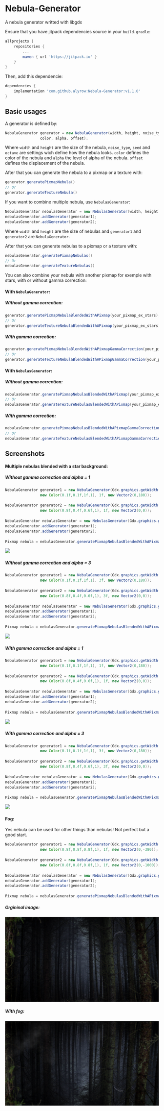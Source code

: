 # Nebula-Generator
A nebula generator writted with libgdx

Ensure that you have jitpack dependencies source in your `build.gradle`:
```gradle
allprojects {
	repositories {
		...
		maven { url 'https://jitpack.io' }
	}
}
```
Then, add this dependencie:
```gradle
dependencies {
	implementation 'com.github.alyrow:Nebula-Generator:v1.1.0'
}
```

## Basic usages
A generator is defined by:
```java
NebulaGenerator generator = new NebulaGenerator(width, height, noise_type, seed, octave,
                color, alpha, offset);
```
Where `width` and `height` are the size of the nebula, `noise_type`, `seed` and `octave` are settings wich define how the nebula looks. `color` defines the color of the nebula and `alpha` the level of alpha of the nebula. `offset` defines the displacement of the nebula.

After that you can generate the nebula to a pixmap or a texture with:
```java
generator.generatePixmapNebula()
// Or
generator.generateTextureNebula()
```

If you want to combine multiple nebula, use `NebulasGenerator`:
```java
NebulasGenerator nebulasGenerator = new NebulasGenerator(width, height);
nebulasGenerator.addGenerator(generator1);
nebulasGenerator.addGenerator(generator2);
```
Where `width` and `height` are the size of nebulas and `generator1` and `generator2` are `NebulaGenerator`.

After that you can generate nebulas to a pixmap or a texture with:
```java
nebulasGenerator.generatePixmapNebulas()
// Or
nebulasGenerator.generateTextureNebulas()
```

You can also combine your nebula with another pixmap for exemple with stars, with or without gamma correction:
#### With `NebulaGenerator`:
##### Without gamma correction:
```java
generator.generatePixmapNebulaBlendedWithAPixmap(your_pixmap_ex_stars);
// Or
generator.generateTextureNebulaBlendedWithAPixmap(your_pixmap_ex_stars);
```
##### With gamma correction:
```java
generator.generatePixmapNebulaBlendedWithAPixmapGammaCorrection(your_pixmap_ex_stars);
// Or
generator.generateTextureNebulaBlendedWithAPixmapGammaCorrection(your_pixmap_ex_stars);
```
#### With `NebulasGenerator`:
##### Without gamma correction:
```java
nebulasGenerator.generatePixmapNebulasBlendedWithAPixmap(your_pixmap_ex_stars);
// Or
nebulasGenerator.generateTextureNebulasBlendedWithAPixmap(your_pixmap_ex_stars);
```
##### With gamma correction:
```java
nebulasGenerator.generatePixmapNebulasBlendedWithAPixmapGammaCorrection(your_pixmap_ex_stars);
// Or
nebulasGenerator.generateTextureNebulasBlendedWithAPixmapGammaCorrection(your_pixmap_ex_stars);
```

## Screenshots
#### Multiple nebulas blended with a star background:
##### Without gamma correction and alpha = 1
```java
NebulaGenerator generator1 = new NebulaGenerator(Gdx.graphics.getWidth(), Gdx.graphics.getHeight(), DEFAULT, 12955341, 8,
                new Color(0.1f,0.1f,1f,1), 1f, new Vector2(0,180));

NebulaGenerator generator2 = new NebulaGenerator(Gdx.graphics.getWidth(), Gdx.graphics.getHeight(), HONEY_NOISE, 78912345, 9,
                new Color(0.8f,0.4f,0.6f,1), 1f, new Vector2(0,0));

NebulasGenerator nebulasGenerator = new NebulasGenerator(Gdx.graphics.getWidth(), Gdx.graphics.getHeight());
nebulasGenerator.addGenerator(generator1);
nebulasGenerator.addGenerator(generator2);

Pixmap nebula = nebulasGenerator.generatePixmapNebulasBlendedWithAPixmap(new Pixmap(Gdx.files.absolute("path to stars background")));
````
![](https://github.com/alyrow/Nebula-Generator/raw/master/screenshots/Without%20gamma%20correction%20and%20alpha%20%3D%201.png)
##### Without gamma correction and alpha = 3
```java
NebulaGenerator generator1 = new NebulaGenerator(Gdx.graphics.getWidth(), Gdx.graphics.getHeight(), DEFAULT, 12955341, 8,
                new Color(0.1f,0.1f,1f,1), 3f, new Vector2(0,180));

NebulaGenerator generator2 = new NebulaGenerator(Gdx.graphics.getWidth(), Gdx.graphics.getHeight(), HONEY_NOISE, 78912345, 9,
                new Color(0.8f,0.4f,0.6f,1), 3f, new Vector2(0,0));

NebulasGenerator nebulasGenerator = new NebulasGenerator(Gdx.graphics.getWidth(), Gdx.graphics.getHeight());
nebulasGenerator.addGenerator(generator1);
nebulasGenerator.addGenerator(generator2);

Pixmap nebula = nebulasGenerator.generatePixmapNebulasBlendedWithAPixmap(new Pixmap(Gdx.files.absolute("path to stars background")));
````
![](https://github.com/alyrow/Nebula-Generator/raw/master/screenshots/Without%20gamma%20correction%20and%20alpha%20%3D%203.png)
##### With gamma correction and alpha = 1
```java
NebulaGenerator generator1 = new NebulaGenerator(Gdx.graphics.getWidth(), Gdx.graphics.getHeight(), DEFAULT, 12955341, 8,
                new Color(0.1f,0.1f,1f,1), 1f, new Vector2(0,180));

NebulaGenerator generator2 = new NebulaGenerator(Gdx.graphics.getWidth(), Gdx.graphics.getHeight(), HONEY_NOISE, 78912345, 9,
                new Color(0.8f,0.4f,0.6f,1), 1f, new Vector2(0,0));

NebulasGenerator nebulasGenerator = new NebulasGenerator(Gdx.graphics.getWidth(), Gdx.graphics.getHeight());
nebulasGenerator.addGenerator(generator1);
nebulasGenerator.addGenerator(generator2);

Pixmap nebula = nebulasGenerator.generatePixmapNebulasBlendedWithAPixmapGammaCorrection(new Pixmap(Gdx.files.absolute("path to stars background")));
````
![](https://github.com/alyrow/Nebula-Generator/raw/master/screenshots/With%20gamma%20correction%20and%20alpha%20%3D%201.png)
##### With gamma correction and alpha = 3
```java
NebulaGenerator generator1 = new NebulaGenerator(Gdx.graphics.getWidth(), Gdx.graphics.getHeight(), DEFAULT, 12955341, 8,
                new Color(0.1f,0.1f,1f,1), 3f, new Vector2(0,180));

NebulaGenerator generator2 = new NebulaGenerator(Gdx.graphics.getWidth(), Gdx.graphics.getHeight(), HONEY_NOISE, 78912345, 9,
                new Color(0.8f,0.4f,0.6f,1), 3f, new Vector2(0,0));

NebulasGenerator nebulasGenerator = new NebulasGenerator(Gdx.graphics.getWidth(), Gdx.graphics.getHeight());
nebulasGenerator.addGenerator(generator1);
nebulasGenerator.addGenerator(generator2);

Pixmap nebula = nebulasGenerator.generatePixmapNebulasBlendedWithAPixmapGammaCorrection(new Pixmap(Gdx.files.absolute("path to stars background")));
````
![](https://github.com/alyrow/Nebula-Generator/raw/master/screenshots/With%20gamma%20correction%20and%20alpha%20%3D%203.png)
#### Fog:
Yes nebula can be used for other things than nebulas!
Not perfect but a good start.
```java
NebulaGenerator generator1 = new NebulaGenerator(Gdx.graphics.getWidth(), Gdx.graphics.getHeight(), DEFAULT, 12955341, 8,
                new Color(0.8f,0.8f,0.8f,1), 1f, new Vector2(0,-380));

NebulaGenerator generator2 = new NebulaGenerator(Gdx.graphics.getWidth(), Gdx.graphics.getHeight(), HONEY_NOISE, 78912345, 9,
                new Color(0.8f,0.8f,0.8f,1), 1f, new Vector2(0,-1000));

NebulasGenerator nebulasGenerator = new NebulasGenerator(Gdx.graphics.getWidth(), Gdx.graphics.getHeight());
nebulasGenerator.addGenerator(generator1);
nebulasGenerator.addGenerator(generator2);

Pixmap nebula = nebulasGenerator.generatePixmapNebulasBlendedWithAPixmap(new Pixmap(Gdx.files.absolute("path to forest.png")));
```
##### Orgininal image:
![](https://github.com/alyrow/Nebula-Generator/raw/master/screenshots/forest.png)
##### With fog:
![](https://github.com/alyrow/Nebula-Generator/raw/master/screenshots/fog.png)
